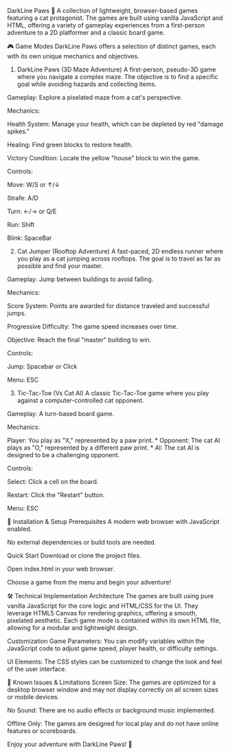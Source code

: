 DarkLine Paws 🐾
A collection of lightweight, browser-based games featuring a cat protagonist. The games are built using vanilla JavaScript and HTML, offering a variety of gameplay experiences from a first-person adventure to a 2D platformer and a classic board game.

🎮 Game Modes
DarkLine Paws offers a selection of distinct games, each with its own unique mechanics and objectives.

1. DarkLine Paws (3D Maze Adventure)
A first-person, pseudo-3D game where you navigate a complex maze. The objective is to find a specific goal while avoiding hazards and collecting items.

Gameplay: Explore a pixelated maze from a cat's perspective.

Mechanics:

Health System: Manage your health, which can be depleted by red "damage spikes."

Healing: Find green blocks to restore health.

Victory Condition: Locate the yellow "house" block to win the game.

Controls:

Move: W/S or ↑/↓

Strafe: A/D

Turn: ←/→ or Q/E

Run: Shift

Blink: SpaceBar

2. Cat Jumper (Rooftop Adventure)
A fast-paced, 2D endless runner where you play as a cat jumping across rooftops. The goal is to travel as far as possible and find your master.

Gameplay: Jump between buildings to avoid falling.

Mechanics:

Score System: Points are awarded for distance traveled and successful jumps.

Progressive Difficulty: The game speed increases over time.

Objective: Reach the final "master" building to win.

Controls:

Jump: Spacebar or Click

Menu: ESC

3. Tic-Tac-Toe (Vs Cat AI)
A classic Tic-Tac-Toe game where you play against a computer-controlled cat opponent.

Gameplay: A turn-based board game.

Mechanics:

Player: You play as "X," represented by a paw print.     * Opponent: The cat AI plays as "O," represented by a different paw print.     * AI: The cat AI is designed to be a challenging opponent.

Controls:

Select: Click a cell on the board.

Restart: Click the "Restart" button.

Menu: ESC

🚀 Installation & Setup
Prerequisites
A modern web browser with JavaScript enabled.

No external dependencies or build tools are needed.

Quick Start
Download or clone the project files.

Open index.html in your web browser.

Choose a game from the menu and begin your adventure!

🛠️ Technical Implementation
Architecture
The games are built using pure vanilla JavaScript for the core logic and HTML/CSS for the UI. They leverage HTML5 Canvas for rendering graphics, offering a smooth, pixelated aesthetic. Each game mode is contained within its own HTML file, allowing for a modular and lightweight design.

Customization
Game Parameters: You can modify variables within the JavaScript code to adjust game speed, player health, or difficulty settings.

UI Elements: The CSS styles can be customized to change the look and feel of the user interface.

🐛 Known Issues & Limitations
Screen Size: The games are optimized for a desktop browser window and may not display correctly on all screen sizes or mobile devices.

No Sound: There are no audio effects or background music implemented.

Offline Only: The games are designed for local play and do not have online features or scoreboards.

Enjoy your adventure with DarkLine Paws! 🐾
